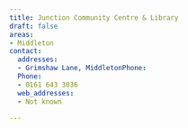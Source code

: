 ```yaml
---
title: Junction Community Centre & Library
draft: false
areas:
- Middleton
contact:
  addresses:
  - Grimshaw Lane, MiddletonPhone:
  Phone:
  - 0161 643 3036
  web_addresses:
  - Not known

---
```


